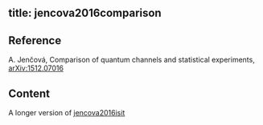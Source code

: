 title: jencova2016comparison
---

## Reference

A. Jenčová, Comparison of quantum channels and statistical experiments, [arXiv:1512.07016](https://arxiv.org/abs/1512.07016)

## Content

A longer version of [jencova2016isit](jencova2016isit)


